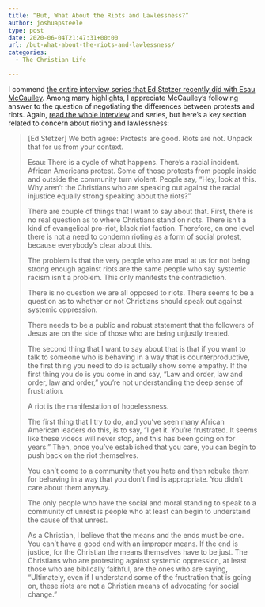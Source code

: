 ```yaml
---
title: “But, What About the Riots and Lawlessness?”
author: joshuapsteele
type: post
date: 2020-06-04T21:47:31+00:00
url: /but-what-about-the-riots-and-lawlessness/
categories:
  - The Christian Life

---
```

I commend [the entire interview series that Ed Stetzer recently did with Esau McCaulley][1]. Among many highlights, I appreciate McCaulley’s following answer to the question of negotiating the differences between protests and riots. Again, [read the whole interview][2] and series, but here’s a key section related to concern about rioting and lawlessness:

<blockquote class="wp-block-quote">
  <p>
    [Ed Stetzer] We both agree: Protests are good. Riots are not. Unpack that for us from your context.
  </p>
  
  <p>
    Esau: There is a cycle of what happens. There&#8217;s a racial incident. African Americans protest. Some of those protests from people inside and outside the community turn violent. People say, &#8220;Hey, look at this. Why aren&#8217;t the Christians who are speaking out against the racial injustice equally strong speaking about the riots?&#8221;
  </p>
  
  <p>
    There are couple of things that I want to say about that. First, there is no real question as to where Christians stand on riots. There isn&#8217;t a kind of evangelical pro-riot, black riot faction. Therefore, on one level there is not a need to condemn rioting as a form of social protest, because everybody&#8217;s clear about this.
  </p>
  
  <p>
    The problem is that the very people who are mad at us for not being strong enough against riots are the same people who say systemic racism isn&#8217;t a problem. This only manifests the contradiction.
  </p>
  
  <p>
    There is no question we are all opposed to riots. There seems to be a question as to whether or not Christians should speak out against systemic oppression.
  </p>
  
  <p>
    There needs to be a public and robust statement that the followers of Jesus are on the side of those who are being unjustly treated.
  </p>
  
  <p>
    The second thing that I want to say about that is that if you want to talk to someone who is behaving in a way that is counterproductive, the first thing you need to do is actually show some empathy. If the first thing you do is you come in and say, &#8220;Law and order, law and order, law and order,&#8221; you&#8217;re not understanding the deep sense of frustration.
  </p>
  
  <p>
    A riot is the manifestation of hopelessness.
  </p>
  
  <p>
    The first thing that I try to do, and you&#8217;ve seen many African American leaders do this, is to say, &#8220;I get it. You&#8217;re frustrated. It seems like these videos will never stop, and this has been going on for years.&#8221; Then, once you&#8217;ve established that you care, you can begin to push back on the riot themselves.
  </p>
  
  <p>
    You can&#8217;t come to a community that you hate and then rebuke them for behaving in a way that you don&#8217;t find is appropriate. You didn&#8217;t care about them anyway.
  </p>
  
  <p>
    The only people who have the social and moral standing to speak to a community of unrest is people who at least can begin to understand the cause of that unrest.
  </p>
  
  <p>
    As a Christian, I believe that the means and the ends must be one. You can&#8217;t have a good end with an improper means. If the end is justice, for the Christian the means themselves have to be just. The Christians who are protesting against systemic oppression, at least those who are biblically faithful, are the ones who are saying, &#8220;Ultimately, even if I understand some of the frustration that is going on, these riots are not a Christian means of advocating for social change.&#8221;
  </p>
</blockquote>

 [1]: https://www.christianitytoday.com/edstetzer/2020/june/race-in-america-interview-with-esau-mccaulley-part-one.html
 [2]: https://www.christianitytoday.com/edstetzer/2020/june/racism-in-america-interview-with-esau-mccaulley-part-four.html